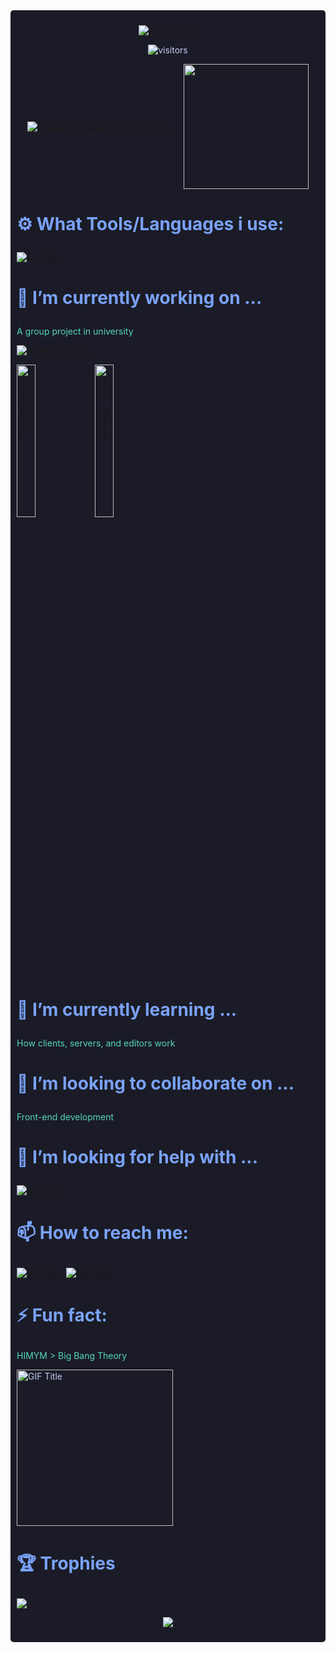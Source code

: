 <div style="background-color:#1a1b26; color:#c0caf5; padding:10px; border-radius:5px;">
<div align=center>

[![Typing SVG](https://readme-typing-svg.demolab.com?font=Tangerine&size=40&pause=300&color=56D6C2&center=true&vCenter=true&multiline=true&width=435&height=125&lines=Hi+there!+I+am+Alhasan+Ramadan;Welcome+to+my+GitHub%3A)](https://git.io/typing-svg)</div>
<div align=center>

![visitors](https://visitor-badge.laobi.icu/badge?page_id=alhasan-ramadan.906008051)
</div>

<div style="display: flex; justify-content: center; align-items: center; gap: 20px;">
    <a href="https://awesome-github-stats.azurewebsites.net/index.html??cardType=level&theme=tokyonight&preferLogin=true&Background=00000000&Ring=56D6C2">    <img  alt="alhasan-ramadan's GitHub Stats" src="https://awesome-github-stats.azurewebsites.net/user-stats/alhasan-ramadan?cardType=level&theme=tokyonight&preferLogin=true&Background=00000000&Ring=56D6C2" />  </a>
  <a href="https://github.com/anuraghazra/github-readme-stats">
    <img src="https://github-readme-stats.vercel.app/api/top-langs/?username=alhasan-ramadan&langs_count=8&layout=compact&theme=tokyonight&bg_color=00000000" alt="Top Langs" style="height: 200px; width: auto;"/>
  </a>
</div>


# <p style="color:#7aa2f7;">⚙️ What Tools/Languages i use:</p>

[![My Skills](https://skillicons.dev/icons?i=figma,vscode,idea,godot,obsidian,blender,dotnet,docker,cloudflare,windows,linux,githubactions,github,gitlab,git,matlab,cs,html,css,java,latex,md,haskell)](https://skillicons.dev)


# <p style="color:#7aa2f7;">🔭 I’m currently working on ...</p>
<p style="color:#56D6C2;">
A group project in university
<p align="left">
  <a href="https://github.com/alhasan-ramadan?tab=repositories&sort=stargazers">
    <img alt="All Repositories" title="All Repositories" src="https://custom-icon-badges.herokuapp.com/badge/-All%20Repos-bb9af7?style=for-the-badge&logoColor=white&logo=repo"/>
  </a>
</p>

<a href="https://github.com/alhasan-ramadan/starfighter-alliance">
  <img width="25%" src="https://denvercoder1-github-readme-stats.vercel.app/api/pin/?username=alhasan-ramadan&repo=starfighter-alliance&hide_border=false&bg_color=1F222E&title_color=bb9af7&icon_color=bb9af7&theme=tokyonight&show_icons=false" alt="Starfighter-Alliance">
</a>
<a href="https://github.com/alhasan-ramadan/godot-calculator">
  <img width="25%" src="https://denvercoder1-github-readme-stats.vercel.app/api/pin/?username=alhasan-ramadan&repo=godot-calculator&theme=tokyonight&bg_color=1F222E&title_color=bb9af7&icon_color=bb9af7&hide_border=false&show_icons=false" alt="Godot-Calculator">
</a>


</p>


# <p style="color:#7aa2f7;">🌱 I’m currently learning ...</p>
<p style="color:#56D6C2;">
How clients, servers, and editors work
</p>


# <p style="color:#7aa2f7;">👯 I’m looking to collaborate on ...</p>
<p style="color:#56D6C2;">
Front-end development
</p>


# <p style="color:#7aa2f7;">🤔 I’m looking for help with ...</p>
[![My Skills](https://skillicons.dev/icons?i=react)](https://skillicons.dev)


# <p style="color:#7aa2f7;">📫 How to reach me:</p>
[![My Skills](https://skillicons.dev/icons?i=linkedin)](https://www.linkedin.com/in/alhasan-ramadan-75a390220/)
[![My Skills](https://skillicons.dev/icons?i=instagram)](https://www.instagram.com/0nlyhasan)


# <p style="color:#7aa2f7;">⚡ Fun fact:</p>
<p style="color:#56D6C2;">
HIMYM > Big Bang Theory
</p>
<img src="https://media.giphy.com/media/lTY3NrsUR2KwOihvpA/giphy.gif" alt="GIF Title" width="250">


# <p style="color:#7aa2f7;">🏆 Trophies</p>
![](https://github-profile-trophy.vercel.app/?username=alhasan-ramadan&theme=tokyonight&no-frame=false&no-bg=true&bg_color=00000000&margin-w=4)

<div align=center>

![](https://github-readme-streak-stats.herokuapp.com/?user=alhasan-ramadan&theme=tokyonight&hide_border=false&bg_color=00000000)<br/>
</div>
</div>

